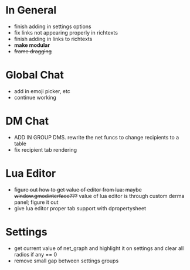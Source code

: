 # In General
* finish adding in settings options
* fix links not appearing properly in richtexts
* finish adding in links to richtexts
* **make modular**
* ~~frame dragging~~

# Global Chat
* add in emoji picker, etc
* continue working

# DM Chat
* ADD IN GROUP DMS. rewrite the net funcs to change recipients to a table
* fix recipient tab rendering

# Lua Editor
* ~~figure out how to get value of editor from lua: maybe window.gmodinterface???~~ value of lua editor is through custom derma panel; figure it out
* give lua editor proper tab support with dpropertysheet

# Settings
* get current value of net_graph and highlight it on settings and clear all radios if any == 0
* remove small gap between settings groups
